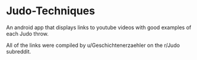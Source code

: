 # Judo-Techniques

An android app that displays links to youtube videos with good examples of each Judo throw. 

All of the links were compiled by u/Geschichtenerzaehler on the r/Judo subreddit.
